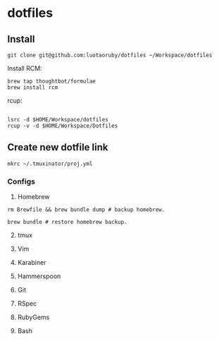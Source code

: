 # dotfiles

## Install

```
git clone git@github.com:luotaoruby/dotfiles ~/Workspace/dotfiles
```

Install RCM:

```
brew tap thoughtbot/formulae
brew install rcm
```

rcup:

```

lsrc -d $HOME/Workspace/dotfiles
rcup -v -d $HOME/Workspace/Dotfiles
```

## Create new dotfile link

```
mkrc ~/.tmuxinator/proj.yml
```

### Configs

1. Homebrew

```
rm Brewfile && brew bundle dump # backup homebrew.

brew bundle # restore homebrew backup.
```

2. tmux

3. Vim

4. Karabiner

5. Hammerspoon

6. Git

7. RSpec

8. RubyGems

9. Bash
